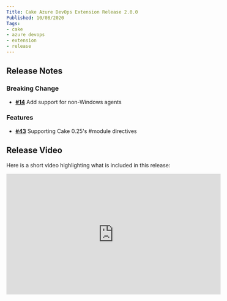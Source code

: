 ```yaml
---
Title: Cake Azure DevOps Extension Release 2.0.0
Published: 10/08/2020
Tags:
- cake
- azure devops
- extension
- release
---
```


## Release Notes

### Breaking Change

- [__#14__](https://github.com/cake-build/cake-vso/issues/14) Add support for non-Windows agents

### Features

- [__#43__](https://github.com/cake-build/cake-vso/issues/43) Supporting Cake 0.25's #module directives

## Release Video

Here is a short video highlighting what is included in this release:

<iframe width="560" height="315" src="https://www.youtube.com/embed/umE-bZs9WHY" frameborder="0" allow="accelerometer; autoplay; clipboard-write; encrypted-media; gyroscope; picture-in-picture" allowfullscreen></iframe>